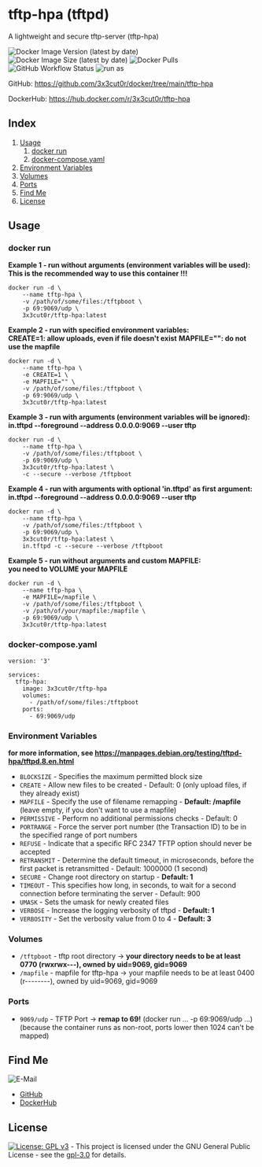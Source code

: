# tftp-hpa (tftpd)

A lightweight and secure tftp-server (tftp-hpa)

![Docker Image Version (latest by date)](https://img.shields.io/docker/v/3x3cut0r/tftp-hpa)
![Docker Image Size (latest by date)](https://img.shields.io/docker/image-size/3x3cut0r/tftp-hpa)
![Docker Pulls](https://img.shields.io/docker/pulls/3x3cut0r/tftp-hpa)
![GitHub Workflow Status](https://img.shields.io/github/workflow/status/3x3cut0r/docker/build%20tftp-hpa)
![run as](https://img.shields.io/badge/run%20as-non--root-red)

GitHub: https://github.com/3x3cut0r/docker/tree/main/tftp-hpa

DockerHub: https://hub.docker.com/r/3x3cut0r/tftp-hpa

## Index

1. [Usage](#usage)
    1. [docker run](#dockerrun)
    2. [docker-compose.yaml](#dockercompose)
2. [Environment Variables](#environment-variables)
3. [Volumes](#volumes)
4. [Ports](#ports)
5. [Find Me](#findme)
6. [License](#findme)

## Usage <a name="usage"></a>

### docker run <a name="dockerrun"></a>

**Example 1 - run without arguments (environment variables will be used):**  
**This is the recommended way to use this container !!!**
```shell
docker run -d \
    --name tftp-hpa \
    -v /path/of/some/files:/tftpboot \
    -p 69:9069/udp \
    3x3cut0r/tftp-hpa:latest
```

**Example 2 - run with specified environment variables:**  
**CREATE=1: allow uploads, even if file doesn't exist**
**MAPFILE="": do not use the mapfile**
```shell
docker run -d \
    --name tftp-hpa \
    -e CREATE=1 \
    -e MAPFILE="" \
    -v /path/of/some/files:/tftpboot \
    -p 69:9069/udp \
    3x3cut0r/tftp-hpa:latest
```

**Example 3 - run with arguments (environment variables will be ignored):**  
**in.tftpd --foreground --address 0.0.0.0:9069 --user tftp <your arguments>**
```shell
docker run -d \
    --name tftp-hpa \
    -v /path/of/some/files:/tftpboot \
    -p 69:9069/udp \
    3x3cut0r/tftp-hpa:latest \
    -c --secure --verbose /tftpboot
```

**Example 4 - run with arguments with optional 'in.tftpd' as first argument:**  
**in.tftpd --foreground --address 0.0.0.0:9069 --user tftp <your arguments>**
```shell
docker run -d \
    --name tftp-hpa \
    -v /path/of/some/files:/tftpboot \
    -p 69:9069/udp \
    3x3cut0r/tftp-hpa:latest \
    in.tftpd -c --secure --verbose /tftpboot
```

**Example 5 - run without arguments and custom MAPFILE:**  
**you need to VOLUME your MAPFILE**
```shell
docker run -d \
    --name tftp-hpa \
    -e MAPFILE=/mapfile \
    -v /path/of/some/files:/tftpboot \
    -v /path/of/your/mapfile:/mapfile \
    -p 69:9069/udp \
    3x3cut0r/tftp-hpa:latest
```

### docker-compose.yaml <a name="docker-compose"></a>

```shell
version: '3'

services:
  tftp-hpa:
    image: 3x3cut0r/tftp-hpa
    volumes:
      - /path/of/some/files:/tftpboot
    ports:
      - 69:9069/udp
```

### Environment Variables <a name="environment-variables"></a>
**for more information, see https://manpages.debian.org/testing/tftpd-hpa/tftpd.8.en.html**

* `BLOCKSIZE` - Specifies the maximum permitted block size
* `CREATE` - Allow new files to be created - Default: 0 (only upload files, if they already exist)
* `MAPFILE` - Specify the use of filename remapping - **Default: /mapfile**
(leave empty, if you don't want to use a mapfile)
* `PERMISSIVE` - Perform no additional permissions checks - Default: 0
* `PORTRANGE` - Force the server port number (the Transaction ID) to be in the specified range of port numbers
* `REFUSE` - Indicate that a specific RFC 2347 TFTP option should never be accepted
* `RETRANSMIT` - Determine the default timeout, in microseconds, before the first packet is retransmitted - Default: 1000000 (1 second)
* `SECURE` - Change root directory on startup - **Default: 1**
* `TIMEOUT` - This specifies how long, in seconds, to wait for a second connection before terminating the server - Default: 900
* `UMASK` - Sets the umask for newly created files
* `VERBOSE` - Increase the logging verbosity of tftpd - **Default: 1**
* `VERBOSITY` - Set the verbosity value from 0 to 4 - **Default: 3**

### Volumes <a name="volumes"></a>

* `/tftpboot` - tftp root directory -> **your directory needs to be at least 0770 (rwxrwx---), owned by uid=9069, gid=9069**
* `/mapfile`  - mapfile for tftp-hpa -> your mapfile needs to be at least 0400 (r--------), owned by uid=9069, gid=9069

### Ports <a name="ports"></a>

* `9069/udp` - TFTP Port -> **remap to 69!** (docker run ... -p 69:9069/udp ...)
(because the container runs as non-root, ports lower then 1024 can't be mapped)

## Find Me <a name="findme"></a>

![E-Mail](https://img.shields.io/badge/E--Mail-executor55%40gmx.de-red)
* [GitHub](https://github.com/3x3cut0r)
* [DockerHub](https://hub.docker.com/u/3x3cut0r)

## License <a name="license"></a>

[![License: GPL v3](https://img.shields.io/badge/License-GPLv3-blue.svg)](https://www.gnu.org/licenses/gpl-3.0) - This project is licensed under the GNU General Public License - see the [gpl-3.0](https://www.gnu.org/licenses/gpl-3.0.en.html) for details.
